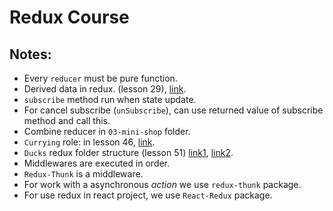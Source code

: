 # Redux Course

## Notes:

-  Every `reducer` must be pure function.
-  Derived data in redux. (lesson 29), [link](https://redux.js.org/usage/deriving-data-selectors).
-  `subscribe` method run when state update.
-  For cancel subscribe (`unSubscribe`), can use returned value of subscribe method and call this.
-  Combine reducer in `03-mini-shop` folder.
-  `Currying` role: in lesson 46, [link](https://javascript.info/currying-partials).
-  `Ducks` redux folder structure (lesson 51) [link1](https://medium.com/@scbarrus/the-ducks-file-structure-for-redux-d63c41b7035c), [link2](https://github.com/erikras/ducks-modular-redux).
-  Middlewares are executed in order.
-  `Redux-Thunk` is a middleware.
-  For work with a asynchronous _action_ we use `redux-thunk` package.
-  For use redux in react project, we use `React-Redux` package.
